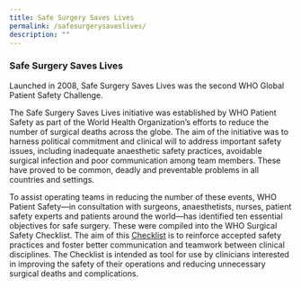```yaml
---
title: Safe Surgery Saves Lives
permalink: /safesurgerysaveslives/
description: ""
---
```

### Safe Surgery Saves Lives

Launched in 2008, Safe Surgery Saves Lives was the second WHO Global Patient Safety Challenge.

The Safe Surgery Saves Lives initiative was established by WHO Patient Safety as part of the World Health Organization’s efforts to reduce the number of surgical deaths across the globe. The aim of the initiative was to harness political commitment and clinical will to address important safety issues, including inadequate anaesthetic safety practices, avoidable surgical infection and poor communication among team members. These have proved to be common, deadly and preventable problems in all countries and settings.

To assist operating teams in reducing the number of these events, WHO Patient Safety—in consultation with surgeons, anaesthetists, nurses, patient safety experts and patients around the world—has identified ten essential objectives for safe surgery. These were compiled into the WHO Surgical Safety Checklist. The aim of this [Checklist](https://www.who.int/teams/integrated-health-services/patient-safety/research/safe-surgery/tool-and-resources) is to reinforce accepted safety practices and foster better communication and teamwork between clinical disciplines. The Checklist is intended as tool for use by clinicians interested in improving the safety of their operations and reducing unnecessary surgical deaths and complications.